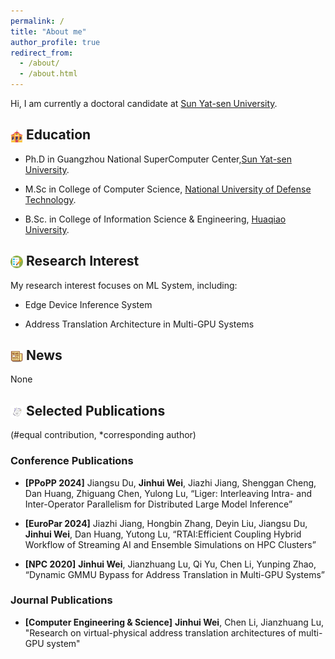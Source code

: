 ```yaml
---
permalink: /
title: "About me"
author_profile: true
redirect_from: 
  - /about/
  - /about.html
---
```


Hi, I am currently a doctoral candidate at [Sun Yat-sen University](https://sysu.edu.cn/).

<!-- ![](../image/school.png width = 5%)Education -->
<!-- <img src="../image/school.png" width="5%"> 

Education -->

<h2><img src="../image/school.png" alt="Image" style="vertical-align: middle; width: 20px; height: 20px;" /> Education</h2>

- Ph.D in Guangzhou National SuperComputer Center,[Sun Yat-sen University](https://cse.sysu.edu.cn/).

- M.Sc in College of Computer Science, [National University of Defense Technology](https://www.nudt.edu.cn/).

- B.Sc. in College of Information Science & Engineering, [Huaqiao University](https://eee.hqu.edu.cn/).

<h2> <img src="../image/paper_1.png" alt="Image" style="vertical-align: middle; width: 20px; height: 20px;" /> Research Interest </h2>

My research interest focuses on ML System, including:

- Edge Device Inference System

- Address Translation Architecture in Multi-GPU Systems


<h2> <img src="../image/news.png" alt="Image" style="vertical-align: middle; width: 20px; height: 20px;" /> News </h2> 

None

<h2> <img src="../image/paper_2.png" alt="Image" style="vertical-align: middle; width: 20px; height: 20px;" /> Selected Publications </h2> 
(#equal contribution, *corresponding author)

<h3> Conference Publications </h3>

- <strong>[PPoPP 2024]</strong> Jiangsu Du, <strong>Jinhui Wei</strong>, Jiazhi Jiang, Shenggan Cheng, Dan Huang, Zhiguang Chen, Yulong Lu, “Liger: Interleaving Intra- and Inter-Operator Parallelism for Distributed Large Model Inference”

- <strong>[EuroPar 2024]</strong> Jiazhi Jiang, Hongbin Zhang, Deyin Liu, Jiangsu Du, <strong>Jinhui Wei</strong>, Dan Huang, Yutong Lu, “RTAI:Efficient Coupling Hybrid Workflow of Streaming AI and Ensemble Simulations on HPC Clusters”

- <strong>[NPC 2020]</strong> <strong>Jinhui Wei</strong>, Jianzhuang Lu, Qi Yu, Chen Li, Yunping Zhao, “Dynamic GMMU Bypass for Address Translation in Multi-GPU Systems”

<h3> Journal Publications </h3>

- <strong>[Computer Engineering & Science]</strong>  <strong>Jinhui Wei</strong>, Chen Li, Jianzhuang Lu, "Research on virtual-physical address translation architectures of multi-GPU system"

<!-- The main configuration file for the site is in the base directory in [_config.yml](https://github.com/academicpages/academicpages.github.io/blob/master/_config.yml), which defines the content in the sidebars and other site-wide features. You will need to replace the default variables with ones about yourself and your site's github repository. The configuration file for the top menu is in [_data/navigation.yml](https://github.com/academicpages/academicpages.github.io/blob/master/_data/navigation.yml). For example, if you don't have a portfolio or blog posts, you can remove those items from that navigation.yml file to remove them from the header. 

Create content & metadata
------
For site content, there is one markdown file for each type of content, which are stored in directories like _publications, _talks, _posts, _teaching, or _pages. For example, each talk is a markdown file in the [_talks directory](https://github.com/academicpages/academicpages.github.io/tree/master/_talks). At the top of each markdown file is structured data in YAML about the talk, which the theme will parse to do lots of cool stuff. The same structured data about a talk is used to generate the list of talks on the [Talks page](https://academicpages.github.io/talks), each [individual page](https://academicpages.github.io/talks/2012-03-01-talk-1) for specific talks, the talks section for the [CV page](https://academicpages.github.io/cv), and the [map of places you've given a talk](https://academicpages.github.io/talkmap.html) (if you run this [python file](https://github.com/academicpages/academicpages.github.io/blob/master/talkmap.py) or [Jupyter notebook](https://github.com/academicpages/academicpages.github.io/blob/master/talkmap.ipynb), which creates the HTML for the map based on the contents of the _talks directory).

**Markdown generator**

The repository includes [a set of Jupyter notebooks](https://github.com/academicpages/academicpages.github.io/tree/master/markdown_generator
) that converts a CSV containing structured data about talks or presentations into individual markdown files that will be properly formatted for the Academic Pages template. The sample CSVs in that directory are the ones I used to create my own personal website at stuartgeiger.com. My usual workflow is that I keep a spreadsheet of my publications and talks, then run the code in these notebooks to generate the markdown files, then commit and push them to the GitHub repository.

How to edit your site's GitHub repository
------
Many people use a git client to create files on their local computer and then push them to GitHub's servers. If you are not familiar with git, you can directly edit these configuration and markdown files directly in the github.com interface. Navigate to a file (like [this one](https://github.com/academicpages/academicpages.github.io/blob/master/_talks/2012-03-01-talk-1.md) and click the pencil icon in the top right of the content preview (to the right of the "Raw | Blame | History" buttons). You can delete a file by clicking the trashcan icon to the right of the pencil icon. You can also create new files or upload files by navigating to a directory and clicking the "Create new file" or "Upload files" buttons. 

Example: editing a markdown file for a talk
![Editing a markdown file for a talk](/images/editing-talk.png)

For more info
------
More info about configuring Academic Pages can be found in [the guide](https://academicpages.github.io/markdown/), the [growing wiki](https://github.com/academicpages/academicpages.github.io/wiki), and you can always [ask a question on GitHub](https://github.com/academicpages/academicpages.github.io/discussions). The [guides for the Minimal Mistakes theme](https://mmistakes.github.io/minimal-mistakes/docs/configuration/) (which this theme was forked from) might also be helpful. -->
